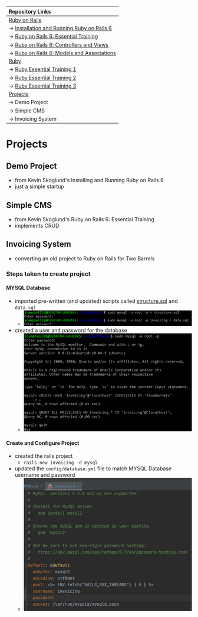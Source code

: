 | Repository Links |
| :--------------- |
| [Ruby on Rails](https://github.com/jcampbell18/rubyOnRails) |
| &#8594; [Installation and Running Ruby on Rails 6](https://github.com/jcampbell18/rubyOnRails/tree/main/1_Installing_Setup) |
| &#8594; [Ruby on Rails 6: Essential Training](https://github.com/jcampbell18/rubyOnRails/tree/main/2_RoR_Essential_Training) |
| &#8594; [Ruby on Rails 6: Controllers and Views](https://github.com/jcampbell18/rubyOnRails/tree/main/3_RoR_Controllers_Views) |
| &#8594; [Ruby on Rails 6: Models and Associations](https://github.com/jcampbell18/rubyOnRails/tree/main/4_RoR_Models_Associations) |
| [Ruby](https://github.com/jcampbell18/rubyOnRails/tree/main/ruby) |
| &#8594; [Ruby Essential Training 1](https://github.com/jcampbell18/rubyOnRails/tree/main/ruby/1_The_Basics) |
| &#8594; [Ruby Essential Training 2](https://github.com/jcampbell18/rubyOnRails/tree/main/ruby/2_EssentialTraining) |
| &#8594; [Ruby Essential Training 3](https://github.com/jcampbell18/rubyOnRails/tree/main/ruby/3_EssentialTraining) |
| [Projects](https://github.com/jcampbell18/rubyOnRails/tree/main/projects) |
| &#8594; Demo Project |
| &#8594; Simple CMS |
| &#8594; Invoicing System |

# Projects

## Demo Project

- from Kevin Skoglund's Installing and Running Ruby on Rails 6
- just a simple startup
     
## Simple CMS 

- from Kevin Skoglund's Ruby on Rails 6: Essential Training
- implements CRUD
    
## Invoicing System

- converting an old project to Ruby on Rails for Two Barrels

### Steps taken to create project

#### MYSQL Database

- imported pre-written (and updated) scripts called [structure.sql](https://github.com/jcampbell18/rubyOnRails/blob/main/structure.sql) and `data.sql`
    - ![screenshot](https://github.com/jcampbell18/rubyOnRails/blob/main/projects/READMEscreenshots/Screenshot%202020-12-01%20182648.png)
- created a user and password for the database
    - ![screenshot](https://github.com/jcampbell18/rubyOnRails/blob/main/projects/READMEscreenshots/Screenshot%202020-12-01%20183101.png)
    
#### Create and Configure Project

- created the rails project
    - `rails new invoicing -d mysql`
- updated the `config/database.yml` file to match MYSQL Database username and password
    - ![screenshot](https://github.com/jcampbell18/rubyOnRails/blob/main/projects/READMEscreenshots/Screenshot%202020-12-01%20192443.png)

